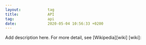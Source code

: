 ```yaml
---
layout:            tag
title:             API
tag:               api
date:              2020-05-04 10:56:33 +0200
---
```

Add description here.
For more detail, see [Wikipedia][wiki]
[wiki]:
